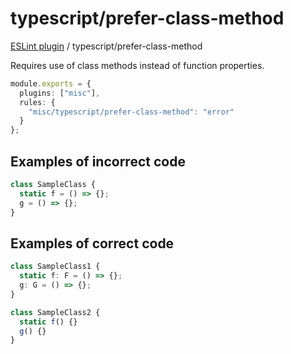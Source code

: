 # typescript/prefer-class-method

[ESLint plugin](https://ilyub.github.io/eslint-plugin-misc/) / typescript/prefer-class-method

Requires use of class methods instead of function properties.

```ts
module.exports = {
  plugins: ["misc"],
  rules: {
    "misc/typescript/prefer-class-method": "error"
  }
};
```

## Examples of incorrect code

```ts
class SampleClass {
  static f = () => {};
  g = () => {};
}
```

## Examples of correct code

```ts
class SampleClass1 {
  static f: F = () => {};
  g: G = () => {};
}

class SampleClass2 {
  static f() {}
  g() {}
}
```